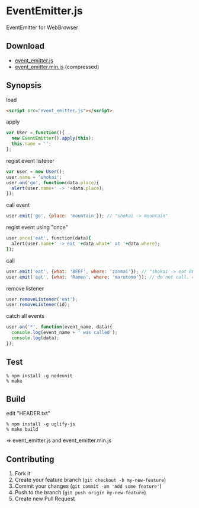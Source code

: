 EventEmitter.js
===============
EventEmitter for WebBrowser

Download
--------
- <a href="https://raw.github.com/shokai/event_emitter.js/master/event_emitter.js">event_emitter.js</a>
- <a href="https://raw.github.com/shokai/event_emitter.js/master/event_emitter.min.js">event_emitter.min.js</a> (compressed)


Synopsis
--------
load
```html
<script src="event_emitter.js"></script>
```

apply
```javascript
var User = function(){
  new EventEmitter().apply(this);
  this.name = '';
};
```

regist event listener
```javascript
var user = new User();
user.name = 'shokai';
user.on('go', function(data.place){
  alert(user.name+' -> '+data.place);
});
```

call event
```javascript
user.emit('go', {place: 'mountain'}); // "shokai -> mountain"
```

regist event using "once"
```ruby
user.once('eat', function(data){
  alert(user.name+' -> eat '+data.what+' at '+data.where);
});
```

call
```javascript
user.emit('eat', {what: 'BEEF', where: 'zanmai'}); // "shokai -> eat BEEF at zanmai"
user.emit('eat', {what: 'Ramen', where: 'marutomo'}); // do not call. call only first time.
```

remove listener
```javascript
user.removeListener('eat');
user.removeListener(id);
```

catch all events
```javascript
user.on('*', function(event_name, data){
  console.log(event_name + ' was called');
  console.log(data);
});
```

Test
----

    % npm install -g nodeunit
    % make


Build
-----

edit "HEADER.txt"

    % npm install -g uglify-js
    % make build

=> event_emitter.js and event_emitter.min.js


Contributing
------------
1. Fork it
2. Create your feature branch (`git checkout -b my-new-feature`)
3. Commit your changes (`git commit -am 'Add some feature'`)
4. Push to the branch (`git push origin my-new-feature`)
5. Create new Pull Request